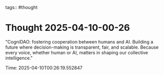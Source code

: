 tags:: #thought

# Thought 2025-04-10-00-26

"CogniDAO: fostering cooperation between humans and AI. Building a future where decision-making is transparent, fair, and scalable. Because every voice, whether human or AI, matters in shaping our collective intelligence."

Time: 2025-04-10T00:26:19.552847

